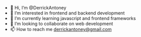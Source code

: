 - 👋 Hi, I’m @DerrickAntoney
- 👀 I’m interested in frontend and backend development
- 🌱 I’m currently learning javascript and frontend frameworks
- 💞️ I’m looking to collaborate on web development
- 📫 How to reach me derrickantoney@gmail.com

<!---
DerrickAntoney/DerrickAntoney is a ✨ special ✨ repository because its `README.md` (this file) appears on your GitHub profile.
You can click the Preview link to take a look at your changes.
--->
